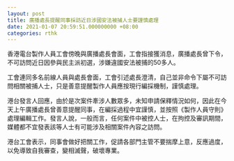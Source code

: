 ```yaml
---
layout: post
title: 廣播處長提醒同事採訪近日涉國安法被捕人士要謹慎處理
date: 2021-01-07 20:59:51.000000000 +08:00
categories: rthk
---
```


香港電台製作人員工會傍晚與廣播處長會面，工會指接獲消息，廣播處長曾下令，不可訪問近日因參與民主派初選，涉嫌違國安法被捕的50多人。

工會連同多名前線人員與處長會面，工會引述處長澄清，自己並非命令下屬不可訪問相關被捕人士，只是善意提醒製作人員應按現行編採機制，謹慎處理。

港台發言人回應，由於是次案件牽涉人數眾多，未知申請保釋情況如何，因此在今天上午廣播處長曾善意提醒同事，在編採過程中宜謹慎，並按照《製作人員守則》處理編輯工作。發言人說，一般而言，任何案件中被控人士，在拘控及審訊期間，媒體都不宜發表該等人士有可能涉及相關案件內容之訪問。

港台工會表示，同事會做好把關工作，促請各部門主管不要揣摩上意，反應過度，以免導致自我審查，變相滅聲，破壞專業。
